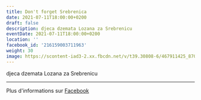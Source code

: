 ```yaml
---
title: Don't forget Srebrenica
date: 2021-07-11T18:00:00+0200
draft: false
description: djeca dzemata Lozana za Srebrenicu
eventDate: 2021-07-11T18:00:00+0200
location: ''
facebook_id: '216159003711963'
weight: 30
image: https://scontent-iad3-2.xx.fbcdn.net/v/t39.30808-6/467911425_8702124949883247_8451066247417132989_n.jpg?_nc_cat=103&ccb=1-7&_nc_sid=9e60e4&_nc_ohc=3Tyi6zvS9PgQ7kNvwHS32aC&_nc_oc=AdnuUK-54AkAiP_Z9t2ZvAEkKwyYiF7zVtVj1eeMRK2xO_UeqOxZTDjaqwcyK6ZeNS4&_nc_zt=23&_nc_ht=scontent-iad3-2.xx&edm=ABTKTjYEAAAA&_nc_gid=a1fMEm4tcMsN7nDu0ZZhhw&oh=00_AfZKU96Ti3jTYptWho-Vd4o6TWt4_6I6NFSJoHNabQbuPw&oe=68CE8899
---
```


djeca dzemata Lozana za Srebrenicu

---

Plus d'informations sur [Facebook](https://facebook.com/events/216159003711963)